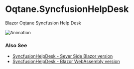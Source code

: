 # Oqtane.SyncfusionHelpDesk
Blazor Oqtane Syncfusion Help Desk

![Animation](https://user-images.githubusercontent.com/1857799/111890181-57772500-89a4-11eb-85c3-4e4cff6b1da8.gif)

### Also See
* [SyncfusionHelpDesk - Sever Side Blazor version](https://github.com/ADefWebserver/SyncfusionHelpDesk)
* [SyncfusionHelpDesk - Blazor WebAssembly version](https://github.com/ADefWebserver/SyncfusionHelpDeskClient)
